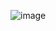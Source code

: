 ![image](https://github.com/Mustafa-Essam223/Terraform/assets/40956565/e9d4cdd1-b376-4f18-93af-d73b9480fc36)

